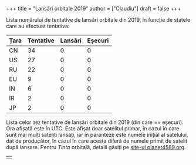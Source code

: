 +++
title = "Lansări orbitale 2019"
author = ["Claudiu"]
draft = false
+++

Lista numărului de tentative de lansări orbitale din 2019, în funcție de statele care au efectuat tentativa:

| Țara | Tentative | Lansări | Eșecuri |
|------|-----------|---------|---------|
| CN   | 34        | 0       | 0       |
| US   | 27        | 0       | 0       |
| RU   | 22        | 0       | 0       |
| EU   | 9         | 0       | 0       |
| IN   | 6         | 0       | 0       |
| IR   | 2         | 0       | 0       |
| JP   | 2         | 0       | 0       |

Lista celor `102` tentative de lansări orbitale din 2019 (din care == eșecuri). Ora afișată este în UTC. Este afișat doar satelitul primar, în cazul în care sunt mai mulți sateliți lansați, iar în paranteze este numele inițial al satelului, dat de producător, în cazul în care acesta diferă de numele primit de satelit după lansare. Pentru _Ținta_ orbitală, detalii găsiți pe [site-ul planet4589.org](https://planet4589.org/space/log/orbcat.html).

|  |
|--|
|  |
